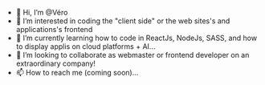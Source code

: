 - 👋 Hi, I’m @Véro
- 👀 I’m interested in coding the "client side" or the web sites's and applications's frontend
- 🌱 I’m currently learning how to code in ReactJs, NodeJs, SASS, and how to display applis on cloud platforms + AI...
- 💞️ I’m looking to collaborate as webmaster or frontend developer on an extraordinary company!
- 📫 How to reach me (coming soon)...

<!---
moni-be/moni-be is a ✨ special ✨ repository because its `README.md` (this file) appears on your GitHub profile.
You can click the Preview link to take a look at your changes.
--->
